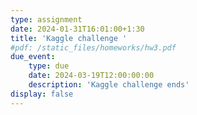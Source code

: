 ```yaml
---
type: assignment
date: 2024-01-31T16:01:00+1:30
title: 'Kaggle challenge '
#pdf: /static_files/homeworks/hw3.pdf
due_event: 
    type: due
    date: 2024-03-19T12:00:00:00
    description: 'Kaggle challenge ends'
display: false
---
```





